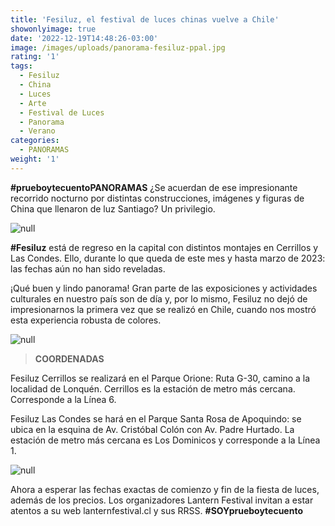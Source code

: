 ```yaml
---
title: 'Fesiluz, el festival de luces chinas vuelve a Chile'
showonlyimage: true
date: '2022-12-19T14:48:26-03:00'
image: /images/uploads/panorama-fesiluz-ppal.jpg
rating: '1'
tags:
  - Fesiluz
  - China
  - Luces
  - Arte
  - Festival de Luces
  - Panorama
  - Verano
categories:
  - PANORAMAS
weight: '1'
---
```

**\#prueboytecuentoPANORAMAS** ¿Se acuerdan de ese impresionante recorrido nocturno por distintas construcciones, imágenes y figuras de China que llenaron de luz Santiago? Un privilegio.

<!--more-->

![null](/images/uploads/panorama-fesiluz-ppal.jpg)

**\#Fesiluz** está de regreso en la capital con distintos montajes en Cerrillos y Las Condes. Ello, durante lo que queda de este mes y hasta marzo de 2023: las fechas aún no han sido reveladas.

¡Qué buen y lindo panorama! Gran parte de las exposiciones y actividades culturales en nuestro país son de día y, por lo mismo, Fesiluz no dejó de impresionarnos la primera vez que se realizó en Chile, cuando nos mostró esta experiencia robusta de colores.

![null](/images/uploads/panoramas-fesiluz4.jpg)

> **COORDENADAS**

Fesiluz Cerrillos se realizará en el Parque Orione: Ruta G-30, camino a la localidad de Lonquén. Cerrillos es la estación de metro más cercana. Corresponde a la Línea 6.

Fesiluz Las Condes se hará en el Parque Santa Rosa de Apoquindo: se ubica en la esquina de Av. Cristóbal Colón con Av. Padre Hurtado. La estación de metro más cercana es Los Dominicos y corresponde  a la Línea 1.

![null](/images/uploads/panoramas-fesiluz2.jpg)

Ahora a esperar las fechas exactas de comienzo y fin de la fiesta de luces, además de los precios. Los organizadores Lantern Festival invitan a estar atentos a su web lanternfestival.cl y sus RRSS. **\#SOYprueboytecuento**
